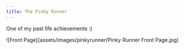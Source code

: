 ```yaml
---
title: The Pinky Runner
---
```


One of my past life achievements :)

![Front Page](assets/images/pinkyrunner/Pinky Runner Front Page.jpg)
